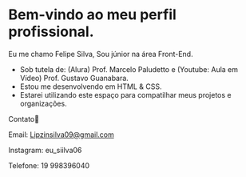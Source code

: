 # Bem-vindo ao meu perfil profissional.

Eu me chamo Felipe Silva, Sou júnior na área Front-End.

- Sob tutela de: (Alura) Prof. Marcelo Paludetto e (Youtube: Aula em Vídeo) Prof. Gustavo Guanabara.
- Estou me desenvolvendo em HTML & CSS.
- Estarei utilizando este espaço para compatilhar meus projetos e organizações.

Contato💙

Email:  Lipzinsilva09@gmail.com

Instagram:  eu_siilva06

Telefone:  19 998396040
